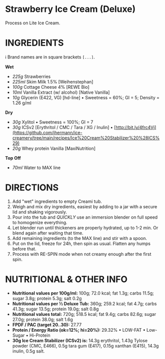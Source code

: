 # Strawberry Ice Cream (Deluxe)

Process on Lite Ice Cream.

# INGREDIENTS

ℹ️ Brand names are in square brackets `[...]`.

**Wet**

  - _225g_ Strawberries
  - _225ml_ Skim Milk 1.5% [Weihenstephan]
  - _100g_ Cottage Cheese 4% [REWE Bio]
  - _10ml_ Vanilla Extract (w/ alcohol) [Native Vanilla]
  - _10g_ Glycerin (E422, VG) [hd-line] • Sweetness = 60%; GI = 5; Density = 1.26 g/ml

**Dry**

  - _30g_ Xylitol • Sweetness = 100%; GI = 7
  - _30g_ ICSv2 [Erythritol / CMC / Tara / XG / Inulin] • [http://bit.ly/4frc4Vj](https://github.com/jhermann/ice-creamery/tree/main/recipes/Ice%20Cream%20Stabilizer%20%28ICS%29)
  - _20g_ Whey protein Vanilla [MaxiNutrition]

**Top Off**

  - _70ml_ Water to MAX line

# DIRECTIONS

 1. Add "wet" ingredients to empty Creami tub.
 1. Weigh and mix dry ingredients, easiest by adding to a jar with a secure lid and shaking vigorously.
 1. Pour into the tub and *QUICKLY* use an immersion blender on full speed to homogenize everything.
 1. Let blender run until thickeners are properly hydrated, up to 1-2 min. Or blend again after waiting that time.
 1. Add remaining ingredients (to the MAX line) and stir with a spoon.
 1. Put on the lid, freeze for 24h, then spin as usual. Flatten any humps before that.
 1. Process with RE-SPIN mode when not creamy enough after the first spin.

# NUTRITIONAL & OTHER INFO
- **Nutritional values per 100g/ml:** 100g; 72.0 kcal; fat 1.3g; carbs 11.5g; sugar 3.8g; protein 5.3g; salt 0.2g
- **Nutritional values per ½ Deluxe Tub:** 360g; 259.2 kcal; fat 4.7g; carbs 41.3g; sugar 13.5g; protein 19.0g; salt 0.8g
- **Nutritional values total:** 720g; 518.5 kcal; fat 9.4g; carbs 82.6g; sugar 27.0g; protein 38.0g; salt 1.6g
- **FPDF / PAC (target 20..30):** 27.77
- **Protein / Energy Ratio (ok=12%; hi=20%):** 29.32% • LOW-FAT • Low-Sugar • Hi-Protein
- **30g Ice Cream Stabilizer (ICSv2) is:** 14.3g erythritol, 1.43g Tylose powder (CMC, E466), 
0.5g tara gum (E417), 0.15g xanthan (E415),
14.3g inulin, 0.5g salt.
